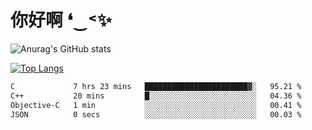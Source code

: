 # 你好啊 ❛‿˂✨

![Anurag's GitHub stats](https://github-readme-stats.vercel.app/api?username=ZombieFly&count_private=true&show_icons=true)

[![Top Langs](https://github-readme-stats.vercel.app/api/top-langs/?username=ZombieFly&layout=compact&count_private=true&hide=Ruby,makefile)](https://github.com/anuraghazra/github-readme-stats)

<!--START_SECTION:waka-->

```txt
C             7 hrs 23 mins   ███████████████████████▓░   95.21 %
C++           20 mins         █░░░░░░░░░░░░░░░░░░░░░░░░   04.36 %
Objective-C   1 min           ░░░░░░░░░░░░░░░░░░░░░░░░░   00.41 %
JSON          0 secs          ░░░░░░░░░░░░░░░░░░░░░░░░░   00.03 %
```

<!--END_SECTION:waka-->
